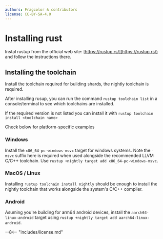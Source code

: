 ```yaml
---
authors: Fragcolor & contributors
license: CC-BY-SA-4.0
---
```


# Installing rust

Instal rustup from the official web site: [https://rustup.rs/](https://rustup.rs/) and follow the instructions there.

## Installing the toolchain

Install the toolchain required for building shards, the nightly toolchain is required.

After installing rusup, you can run the command `rustup toolchain list` in a console/terminal to see which toolchains are installed.

If the required version is not listed you can install it with `rustup toolchain install <toolchain name>`

Check below for platform-specific examples

### Windows

Install the `x86_64-pc-windows-msvc` target for windows systems. Note the `-msvc` suffix here is required when used alongside the recommended LLVM C/C++ toolchain.
Use `rustup +nightly target add x86_64-pc-windows-msvc`.

### MacOS / Linux

Installing `rustup toolchain install nightly` should be enough to install the nightly toolchain that works alongside the system's C/C++ compiler.

### Android

Asuming you're building for arm64 android devices, install the `aarch64-linux-android` target using `rustup +nightly target add aarch64-linux-android`.


--8<-- "includes/license.md"
